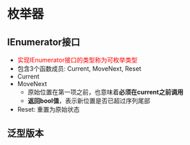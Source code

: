 # 枚举器

## IEnumerator接口

- <font color="red">实现IEnumerator接口的类型称为可枚举类型</font>
- 包含3个函数成员: Current, MoveNext, Reset
- Current
- MoveNext
  - 原始位置在第一项之前，也意味着**必须在current之前调用**
  - **返回bool值**，表示新位置是否已超过序列尾部
- Reset: 重置为原始状态

## 泛型版本
